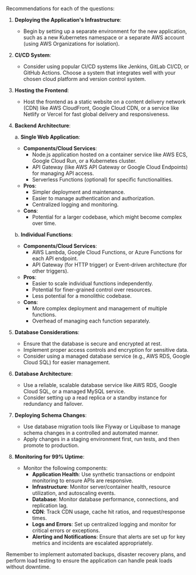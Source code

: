 Recommendations for each of the questions:

1. **Deploying the Application's Infrastructure**:
   - Begin by setting up a separate environment for the new application, such as a new Kubernetes namespace or a separate AWS account (using AWS Organizations for isolation).

2. **CI/CD System**:
   - Consider using popular CI/CD systems like Jenkins, GitLab CI/CD, or GitHub Actions. Choose a system that integrates well with your chosen cloud platform and version control system.

3. **Hosting the Frontend**:
   - Host the frontend as a static website on a content delivery network (CDN) like AWS CloudFront, Google Cloud CDN, or a service like Netlify or Vercel for fast global delivery and responsiveness.

4. **Backend Architecture**:

    a. **Single Web Application**:
      - **Components/Cloud Services**: 
        - Node.js application hosted on a container service like AWS ECS, Google Cloud Run, or a Kubernetes cluster.
        - API Gateway (like AWS API Gateway or Google Cloud Endpoints) for managing API access.
        - Serverless Functions (optional) for specific functionalities.
      - **Pros**:
        - Simpler deployment and maintenance.
        - Easier to manage authentication and authorization.
        - Centralized logging and monitoring.
      - **Cons**:
        - Potential for a larger codebase, which might become complex over time.

    b. **Individual Functions**:
      - **Components/Cloud Services**:
        - AWS Lambda, Google Cloud Functions, or Azure Functions for each API endpoint.
        - API Gateway (for HTTP trigger) or Event-driven architecture (for other triggers).
      - **Pros**:
        - Easier to scale individual functions independently.
        - Potential for finer-grained control over resources.
        - Less potential for a monolithic codebase.
      - **Cons**:
        - More complex deployment and management of multiple functions.
        - Overhead of managing each function separately.

5. **Database Considerations**:
   - Ensure that the database is secure and encrypted at rest.
   - Implement proper access controls and encryption for sensitive data.
   - Consider using a managed database service (e.g., AWS RDS, Google Cloud SQL) for easier management.

6. **Database Architecture**:
   - Use a reliable, scalable database service like AWS RDS, Google Cloud SQL, or a managed MySQL service.
   - Consider setting up a read replica or a standby instance for redundancy and failover.

7. **Deploying Schema Changes**:
   - Use database migration tools like Flyway or Liquibase to manage schema changes in a controlled and automated manner.
   - Apply changes in a staging environment first, run tests, and then promote to production.

8. **Monitoring for 99% Uptime**:
   - Monitor the following components:
     - **Application Health**: Use synthetic transactions or endpoint monitoring to ensure APIs are responsive.
     - **Infrastructure**: Monitor server/container health, resource utilization, and autoscaling events.
     - **Database**: Monitor database performance, connections, and replication lag.
     - **CDN**: Track CDN usage, cache hit ratios, and request/response times.
     - **Logs and Errors**: Set up centralized logging and monitor for critical errors or exceptions.
     - **Alerting and Notifications**: Ensure that alerts are set up for key metrics and incidents are escalated appropriately.

Remember to implement automated backups, disaster recovery plans, and perform load testing to ensure the application can handle peak loads without downtime.
